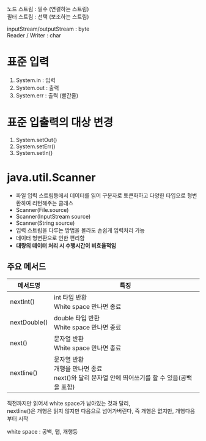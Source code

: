 노드 스트림 : 필수 (연결하는 스트림)    
필터 스트림 : 선택 (보조하는 스트림)    
   
inputStream/outputStream : byte    
Reader / Writer : char     
   
# 표준 입력
 
1. System.in : 입력
2. System.out : 출력 
3. System.err : 출력 (빨간줄)  

# 표준 입출력의 대상 변경
  
1. System.setOut()   
2. System.setErr()  
3. System.setIn()   

# java.util.Scanner   
* 파일 입력 스트림등에서 데이터를 읽어 구분자로 토큰화하고 다양한 타입으로 형변환하여 리턴해주는 클래스      
* Scanner(File.source)        
* Scanner(InputStream source)      
* Scanner(String source)      
* 입력 스트림을 다루는 방법을 몰라도 손쉽게 입력처리 가능     
* 데이터 형변환으로 인한 편리함        
* **대량의 데이터 처리 시 수행시간이 비효율적임**        

## 주요 메서드 
|메서드명|특징|  
|-------|----|   
|nextInt()|int 타입 반환<br>White space 만나면 종료|  
|nextDouble()|double 타입 반환<br>White space 만나면 종료|    
|next()|문자열 반환<br>White space 만나면 종료|     
|nextline()|문자열 반환<br>개행을 만나면 종료<br>next()와 달리 문자열 안에 띄어쓰기를 할 수 있음(공백을 포함)|       

직전까지만 읽어서 white space가 남아있는 것과 달리,   
nextline()은 개행은 읽지 않지만 다음으로 넘어가버린다, 즉 개행은 없지만, 개행다음부터 시작    

white space : 공백, 탭, 개행등   

## 
